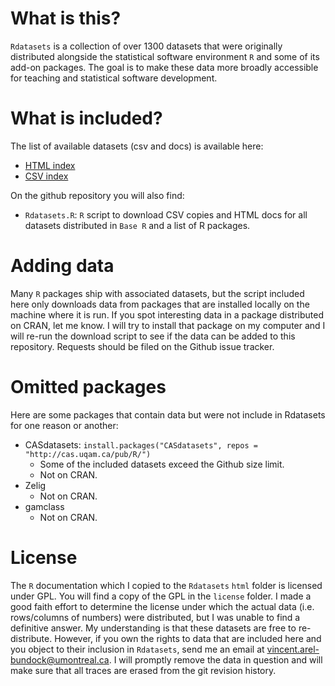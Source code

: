 
# What is this?

`Rdatasets` is a collection of over 1300 datasets that were originally distributed alongside the statistical software environment `R` and some of its add-on packages. The goal is to make these data more broadly accessible for teaching and statistical software development. 

# What is included?

The list of available datasets (csv and docs) is available here: 

+ [HTML index](https://vincentarelbundock.github.io/Rdatasets/articles/data.html)
+ [CSV index](https://raw.githubusercontent.com/vincentarelbundock/Rdatasets/master/datasets.csv)

On the github repository you will also find: 

* `Rdatasets.R`: `R` script to download CSV copies and HTML docs for all datasets distributed in `Base R` and a list of R packages. 

# Adding data

Many `R` packages ship with associated datasets, but the script included here only downloads data from packages that are installed locally on the machine where it is run. If you spot interesting data in a package distributed on CRAN, let me know. I will try to install that package on my computer and I will re-run the download script to see if the data can be added to this repository. Requests should be filed on the Github issue tracker.  

# Omitted packages

Here are some packages that contain data but were not include in Rdatasets for one reason or another:

* CASdatasets: `install.packages("CASdatasets", repos = "http://cas.uqam.ca/pub/R/")`
    - Some of the included datasets exceed the Github size limit.
    - Not on CRAN.
* Zelig
    - Not on CRAN.
* gamclass
    - Not on CRAN.

# License

The `R` documentation which I copied to the `Rdatasets` `html` folder is licensed under GPL. You will find a copy of the GPL in the `license` folder. I made a good faith effort to determine the license under which the actual data (i.e. rows/columns of numbers) were distributed, but I was unable to find a definitive answer. My understanding is that these datasets are free to re-distribute. However, if you own the rights to data that are included here and you object to their inclusion in `Rdatasets`, send me an email at vincent.arel-bundock@umontreal.ca. I will promptly remove the data in question and will make sure that all traces are erased from the git revision history. 
 
